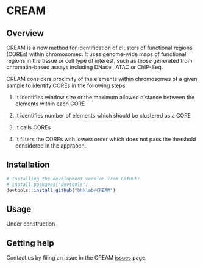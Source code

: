 # CREAM #

Overview
--------

CREAM is a new method for identification of clusters of functional regions (COREs) within chromosomes. It uses genome-wide maps of functional regions in the tissue or cell type of interest, such as those generated from chromatin-based assays including DNaseI, ATAC or ChIP-Seq.

CREAM considers proximity of the elements within chromosomes of a given sample to identify COREs in the following steps:

1. It identifies window size or the maximum allowed distance between the elements within each CORE 
 
2. It identifies number of elements which should be clustered as a CORE 
 
3. It calls COREs 
 
4. It filters the COREs with lowest order which does not pass the threshold considered in the appraoch.

Installation
------------

``` r
# Installing the development version from GitHub:
# install.packages("devtools")
devtools::install_github("bhklab/CREAM")
```

Usage
-----

Under construction

Getting help
------------

Contact us by filing an issue in the CREAM [issues](https://github.com/bhklab/CREAM/issues) page.